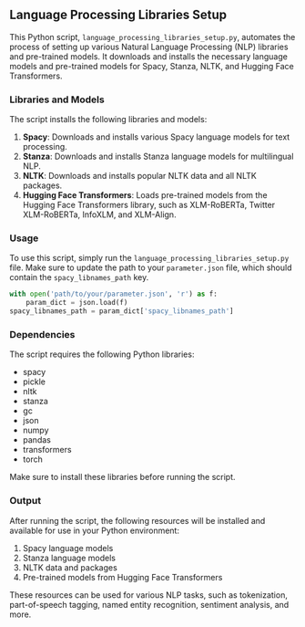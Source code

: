 ## Language Processing Libraries Setup

This Python script, `language_processing_libraries_setup.py`, automates the process of setting up various Natural Language Processing (NLP) libraries and pre-trained models. It downloads and installs the necessary language models and pre-trained models for Spacy, Stanza, NLTK, and Hugging Face Transformers.

### Libraries and Models

The script installs the following libraries and models:

1. **Spacy**: Downloads and installs various Spacy language models for text processing.
2. **Stanza**: Downloads and installs Stanza language models for multilingual NLP.
3. **NLTK**: Downloads and installs popular NLTK data and all NLTK packages.
4. **Hugging Face Transformers**: Loads pre-trained models from the Hugging Face Transformers library, such as XLM-RoBERTa, Twitter XLM-RoBERTa, InfoXLM, and XLM-Align.

### Usage

To use this script, simply run the `language_processing_libraries_setup.py` file. Make sure to update the path to your `parameter.json` file, which should contain the `spacy_libnames_path` key.

```python
with open('path/to/your/parameter.json', 'r') as f:
    param_dict = json.load(f)
spacy_libnames_path = param_dict['spacy_libnames_path']
```

### Dependencies

The script requires the following Python libraries:

- spacy
- pickle
- nltk
- stanza
- gc
- json
- numpy
- pandas
- transformers
- torch

Make sure to install these libraries before running the script.

### Output

After running the script, the following resources will be installed and available for use in your Python environment:

1. Spacy language models
2. Stanza language models
3. NLTK data and packages
4. Pre-trained models from Hugging Face Transformers

These resources can be used for various NLP tasks, such as tokenization, part-of-speech tagging, named entity recognition, sentiment analysis, and more.